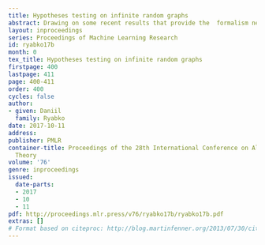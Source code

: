 ```yaml
---
title: Hypotheses testing on infinite random graphs
abstract: Drawing on some recent results that provide the  formalism necessary to definite stationarity for infinite random graphs, this paper  initiates the study of statistical and learning questions pertaining to these objects. Specifically, a criterion for the existence of a  consistent test for complex hypotheses is presented, generalizing the corresponding results on time series. As an application, it is shown how one can test that a tree has the Markov property, or, more generally, to estimate its memory.
layout: inproceedings
series: Proceedings of Machine Learning Research
id: ryabko17b
month: 0
tex_title: Hypotheses testing on infinite random graphs
firstpage: 400
lastpage: 411
page: 400-411
order: 400
cycles: false
author:
- given: Daniil
  family: Ryabko
date: 2017-10-11
address: 
publisher: PMLR
container-title: Proceedings of the 28th International Conference on Algorithmic Learning
  Theory
volume: '76'
genre: inproceedings
issued:
  date-parts:
  - 2017
  - 10
  - 11
pdf: http://proceedings.mlr.press/v76/ryabko17b/ryabko17b.pdf
extras: []
# Format based on citeproc: http://blog.martinfenner.org/2013/07/30/citeproc-yaml-for-bibliographies/
---
```

